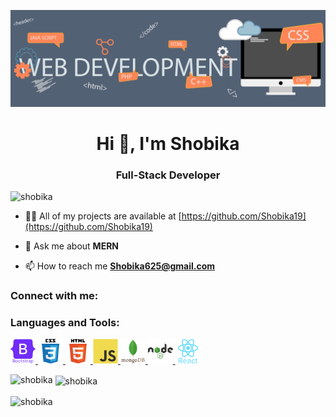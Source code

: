 ![MasterHead](https://github.com/Shobika19/Shobika19/blob/main/web%20development.gif)
<h1 align="center">Hi 👋, I'm Shobika</h1>
<h3 align="center">Full-Stack Developer</h3>

<p align="left"> <img src="https://komarev.com/ghpvc/?username=shobika&label=Profile%20views&color=0e75b6&style=flat" alt="shobika" /> </p>

- 👨‍💻 All of my projects are available at [https://github.com/Shobika19](https://github.com/Shobika19)

- 💬 Ask me about **MERN**

- 📫 How to reach me **Shobika625@gmail.com**

<h3 align="left">Connect with me:</h3>
<p align="left">
</p>

<h3 align="left">Languages and Tools:</h3>
<p align="left"> <a href="https://getbootstrap.com" target="_blank" rel="noreferrer"> <img src="https://raw.githubusercontent.com/devicons/devicon/master/icons/bootstrap/bootstrap-plain-wordmark.svg" alt="bootstrap" width="40" height="40"/> </a> <a href="https://www.w3schools.com/css/" target="_blank" rel="noreferrer"> <img src="https://raw.githubusercontent.com/devicons/devicon/master/icons/css3/css3-original-wordmark.svg" alt="css3" width="40" height="40"/> </a> <a href="https://www.w3.org/html/" target="_blank" rel="noreferrer"> <img src="https://raw.githubusercontent.com/devicons/devicon/master/icons/html5/html5-original-wordmark.svg" alt="html5" width="40" height="40"/> </a> <a href="https://developer.mozilla.org/en-US/docs/Web/JavaScript" target="_blank" rel="noreferrer"> <img src="https://raw.githubusercontent.com/devicons/devicon/master/icons/javascript/javascript-original.svg" alt="javascript" width="40" height="40"/> </a> <a href="https://www.mongodb.com/" target="_blank" rel="noreferrer"> <img src="https://raw.githubusercontent.com/devicons/devicon/master/icons/mongodb/mongodb-original-wordmark.svg" alt="mongodb" width="40" height="40"/> </a> <a href="https://nodejs.org" target="_blank" rel="noreferrer"> <img src="https://raw.githubusercontent.com/devicons/devicon/master/icons/nodejs/nodejs-original-wordmark.svg" alt="nodejs" width="40" height="40"/> </a> <a href="https://reactjs.org/" target="_blank" rel="noreferrer"> <img src="https://raw.githubusercontent.com/devicons/devicon/master/icons/react/react-original-wordmark.svg" alt="react" width="40" height="40"/> </a> </p>

<p><img align="left" src="https://github-readme-stats.vercel.app/api/top-langs?username=shobika&show_icons=true&locale=en&layout=compact" alt="shobika" /></p>

<p>&nbsp;<img align="center" src="https://github-readme-stats.vercel.app/api?username=shobika&show_icons=true&locale=en" alt="shobika" /></p>

<p><img align="center" src="https://github-readme-streak-stats.herokuapp.com/?user=shobika&" alt="shobika" /></p>


